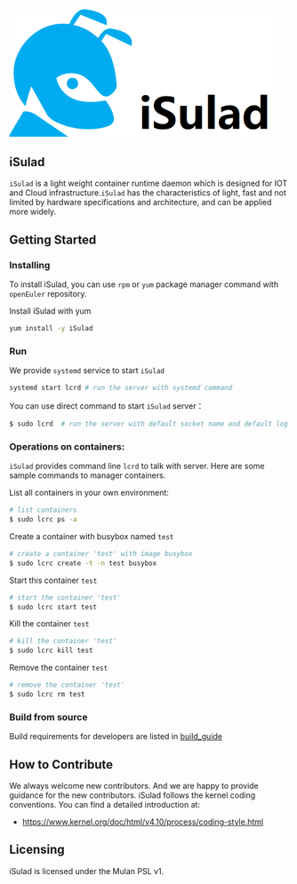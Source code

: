<img src="logo/isula-logo.png" alt="iSulad" style="zoom:80%;" />

## iSulad

`iSulad` is a light weight container runtime daemon which is designed for IOT and Cloud infrastructure.`iSulad` has the characteristics of light, fast and not limited by hardware specifications and architecture, and can be applied more widely.

## Getting Started

### Installing
To install iSulad, you can use `rpm` or `yum` package manager command with `openEuler` repository.

Install iSulad with yum
```sh
yum install -y iSulad
```

### Run
We provide `systemd` service to start `iSulad`
```sh
systemd start lcrd # run the server with systemd command
```

You can use direct command to start `iSulad` server：
```sh
$ sudo lcrd  # run the server with default socket name and default log level and images manage function
```
### Operations on containers:
`iSulad` provides command line `lcrd` to talk with server.
Here are some sample commands to manager containers.

List all containers in your own environment:
```sh
# list containers
$ sudo lcrc ps -a   
```

Create a container with busybox named `test`
```sh
# create a container 'test' with image busybox       
$ sudo lcrc create -t -n test busybox  
```

Start this container `test`
```sh
# start the container 'test'          
$ sudo lcrc start test                
```
Kill the container `test`
```sh
# kill the container 'test'   
$ sudo lcrc kill test  
```
Remove the container `test`
```sh
# remove the container 'test'     
$ sudo lcrc rm test                        
```

### Build from source
Build requirements for developers are listed in [build_guide](./doc/build_guide.md)

## How to Contribute

We always welcome new contributors. And we are happy to provide guidance for the new contributors.
iSulad follows the kernel coding conventions. You can find a detailed introduction at:

- https://www.kernel.org/doc/html/v4.10/process/coding-style.html

## Licensing

iSulad is licensed under the Mulan PSL v1.
